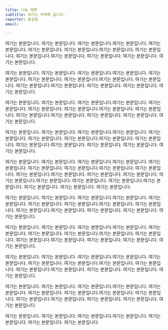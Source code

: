 ```yaml
---
title: 나눔 제목
subtitle: 여기는 부제목 입니다.
reporter: 홍길동
email:

---
```

여기는 본문입니다. 여기는 본문입니다. 여기는 본문입니다.여기는 본문입니다. 여기는 본문입니다. 여기는 본문입니다. 여기는 본문입니다.여기는 본문입니다. 여기는 본문입니다. 여기는 본문입니다.여기는 본문입니다. 여기는 본문입니다. 여기는 본문입니다. 여기는 본문입니다.

여기는 본문입니다. 여기는 본문입니다. 여기는 본문입니다.여기는 본문입니다. 여기는 본문입니다. 여기는 본문입니다. 여기는 본문입니다.여기는 본문입니다. 여기는 본문입니다. 여기는 본문입니다.여기는 본문입니다. 여기는 본문입니다. 여기는 본문입니다. 여기는 본문입니다.

여기는 본문입니다. 여기는 본문입니다. 여기는 본문입니다.여기는 본문입니다. 여기는 본문입니다. 여기는 본문입니다. 여기는 본문입니다.여기는 본문입니다. 여기는 본문입니다. 여기는 본문입니다.여기는 본문입니다. 여기는 본문입니다. 여기는 본문입니다. 여기는 본문입니다.

여기는 본문입니다. 여기는 본문입니다. 여기는 본문입니다.여기는 본문입니다. 여기는 본문입니다. 여기는 본문입니다. 여기는 본문입니다.여기는 본문입니다. 여기는 본문입니다. 여기는 본문입니다.여기는 본문입니다. 여기는 본문입니다. 여기는 본문입니다. 여기는 본문입니다.

여기는 본문입니다. 여기는 본문입니다. 여기는 본문입니다.여기는 본문입니다. 여기는 본문입니다. 여기는 본문입니다. 여기는 본문입니다.여기는 본문입니다. 여기는 본문입니다. 여기는 본문입니다.여기는 본문입니다. 여기는 본문입니다. 여기는 본문입니다. 여기는 본문입니다.여기는 본문입니다. 여기는 본문입니다. 여기는 본문입니다.여기는 본문입니다. 여기는 본문입니다. 여기는 본문입니다. 여기는 본문입니다.

여기는 본문입니다. 여기는 본문입니다. 여기는 본문입니다.여기는 본문입니다. 여기는 본문입니다. 여기는 본문입니다. 여기는 본문입니다.여기는 본문입니다. 여기는 본문입니다. 여기는 본문입니다.여기는 본문입니다. 여기는 본문입니다. 여기는 본문입니다. 여기는 본문입니다.

여기는 본문입니다. 여기는 본문입니다. 여기는 본문입니다.여기는 본문입니다. 여기는 본문입니다. 여기는 본문입니다. 여기는 본문입니다.여기는 본문입니다. 여기는 본문입니다. 여기는 본문입니다.여기는 본문입니다. 여기는 본문입니다. 여기는 본문입니다. 여기는 본문입니다.

여기는 본문입니다. 여기는 본문입니다. 여기는 본문입니다.여기는 본문입니다. 여기는 본문입니다. 여기는 본문입니다. 여기는 본문입니다.여기는 본문입니다. 여기는 본문입니다. 여기는 본문입니다.여기는 본문입니다. 여기는 본문입니다. 여기는 본문입니다. 여기는 본문입니다.

여기는 본문입니다. 여기는 본문입니다. 여기는 본문입니다.여기는 본문입니다. 여기는 본문입니다. 여기는 본문입니다. 여기는 본문입니다.여기는 본문입니다. 여기는 본문입니다. 여기는 본문입니다.여기는 본문입니다. 여기는 본문입니다. 여기는 본문입니다. 여기는 본문입니다.

여기는 본문입니다. 여기는 본문입니다. 여기는 본문입니다.여기는 본문입니다. 여기는 본문입니다. 여기는 본문입니다. 여기는 본문입니다.
